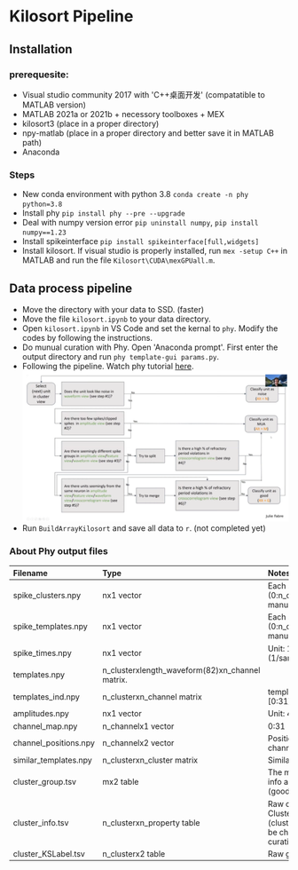 # Kilosort Pipeline

## Installation
### prerequesite:
- Visual studio community 2017 with 'C++桌面开发' (compatatible to MATLAB version)
- MATLAB 2021a or 2021b + necessory toolboxes + MEX
- kilosort3 (place in a proper directory)
- npy-matlab (place in a proper directory and better save it in MATLAB path)
- Anaconda

### Steps
- New conda environment with python 3.8 `conda create -n phy python=3.8`
- Install phy `pip install phy --pre --upgrade`
- Deal with numpy version error `pip uninstall numpy`, `pip install numpy==1.23`
- Install spikeinterface `pip install spikeinterface[full,widgets]`
- Install kilosort. If visual studio is properly installed, run `mex -setup C++` in MATLAB and run the file `Kilosort\CUDA\mexGPUall.m`.

## Data process pipeline
- Move the directory with your data to SSD. (faster)
- Move the file `kilosort.ipynb` to your data directory.
- Open `kilosort.ipynb` in VS Code and set the kernal to `phy`. Modify the codes by following the instructions.
- Do munual curation with Phy. Open 'Anaconda prompt'. First enter the output directory and run `phy template-gui params.py`.
- Following the pipeline. Watch phy tutorial [here](https://www.youtube.com/watch?v=czdwIr-v5Yc). ![](phy_pipeline.png)
- Run `BuildArrayKilosort` and save all data to `r`. (not completed yet)

### About Phy output files
| Filename | Type | Notes |
| :------------- | :---------- | :------------ |
|spike_clusters.npy|	nx1 vector 	                                    |Each spike's cluster (0:n_cluster-1) after manual curation |
|spike_templates.npy| 	nx1 vector 		                                |Each spike's cluster (0:n_cluster-1) before manual curation|
|spike_times.npy| 		nx1 vector 		                                |Unit: 1/30000 sec (1/sampling_frequency)|
|templates.npy| 		n_clusterxlength_waveform(82)xn_channel matrix.||
|templates_ind.npy| 	n_clusterxn_channel matrix 	                    |templates_ind(1,:) -> [0:31]|
|amplitudes.npy| 		nx1 vector 		                                |Unit: 40*mV?|
|channel_map.npy| 		n_channelx1 vector 	                            |0:31|
|channel_positions.npy| n_channelx2 vector 	                            |Position of each channel. Unit: μm|
|similar_templates.npy| n_clusterxn_cluster matrix 	                    |Similarity matrix|
|cluster_group.tsv|		mx2 table		                                |The manually modified info about the group (good/MUA/noise)|
|cluster_info.tsv|		n_clusterxn_property table	                    |Raw cluster info. Cluster info (cluster_idx, group) will be changed by manual curation|
|cluster_KSLabel.tsv|	n_clusterx2 table		                        |Raw group info|
